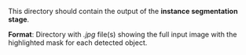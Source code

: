 This directory should contain the output of the **instance segmentation stage**.

**Format**: Directory with _.jpg_ file(s) showing the full input image with the highlighted mask for each detected object.